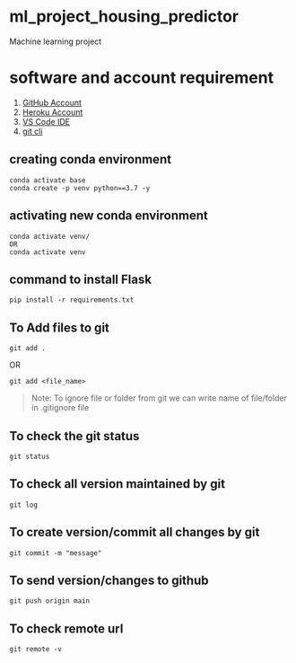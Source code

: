 # ml_project_housing_predictor
Machine learning project
# software and account requirement

1. [GitHub Account](https://github.com/)
2. [Heroku Account](https://www.heroku.com/)
3. [VS Code IDE](https://code.visualstudio.com/)
4. [git cli](https://git-scm.com/book/en/v2/Getting-Started-The-Command-Line)

## creating conda environment
```
conda activate base
conda create -p venv python==3.7 -y
```

## activating new conda environment
```
conda activate venv/
OR
conda activate venv
```

## command to install Flask
```
pip install -r requirements.txt
```

## To Add files to git
```
git add .
```

OR
```
git add <file_name>
```

> Note: To ignore file or folder from git we can write name of file/folder in .gitignore file

## To check the git status 
```
git status
```
## To check all version maintained by git
```
git log
```

## To create version/commit all changes by git
```
git commit -m "message"
```

## To send version/changes to github
```
git push origin main
```

## To check remote url 
```
git remote -v
```